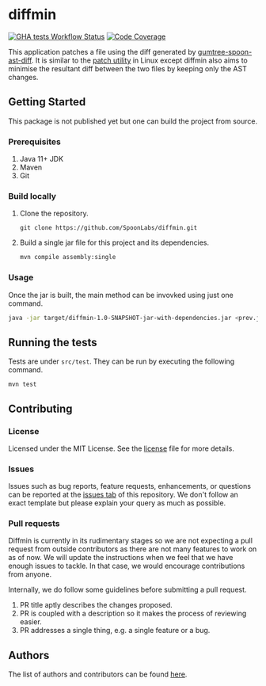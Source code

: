 # diffmin

[![GHA tests Workflow Status](https://github.com/SpoonLabs/diffmin/actions/workflows/maven.yml/badge.svg)](https://github.com/SpoonLabs/diffmin/actions/workflows/maven.yml)
[![Code Coverage](https://codecov.io/gh/SpoonLabs/diffmin/branch/main/graph/badge.svg)](https://codecov.io/gh/SpoonLabs/diffmin)

This application patches a file using the diff generated by
[gumtree-spoon-ast-diff](https://github.com/SpoonLabs/gumtree-spoon-ast-diff).
It is similar to the
[patch utility](https://man7.org/linux/man-pages/man1/patch.1.html) in Linux
except diffmin also aims to minimise the resultant diff between the two files
by keeping only the AST changes.

## Getting Started

This package is not published yet but one can build the project from source.

### Prerequisites

1. Java 11+ JDK
2. Maven
3. Git

### Build locally

1. Clone the repository.
   ```shell
   git clone https://github.com/SpoonLabs/diffmin.git
   ```

2. Build a single jar file for this project and its dependencies.
   ```sh
   mvn compile assembly:single
   ```

### Usage

Once the jar is built, the main method can be invovked using just one command.

```sh
java -jar target/diffmin-1.0-SNAPSHOT-jar-with-dependencies.jar <prev.java> <new.java>
```

## Running the tests

Tests are under `src/test`. They can be run by executing the following command.

```shell
mvn test
```

## Contributing

### License

Licensed under the MIT License. See the [license](LICENSE) file for more
details.

### Issues

Issues such as bug reports, feature requests, enhancements, or questions can be
reported at the [issues tab](https://github.com/SpoonLabs/diffmin/issues) of
this repository. We don't follow an exact template but please explain your query
as much as possible.

### Pull requests

Diffmin is currently in its rudimentary stages so we are not expecting a pull
request from outside contributors as there are not many features to work on as
of now. We will update the instructions when we feel that we have enough issues
to tackle. In that case, we would encourage contributions from anyone.

Internally, we do follow some guidelines before submitting a pull request.

1. PR title aptly describes the changes proposed.
2. PR is coupled with a description so it makes the process of reviewing easier.
3. PR addresses a single thing, e.g. a single feature or a bug.

## Authors

The list of authors and contributors can be found
[here](https://github.com/SpoonLabs/diffmin/graphs/contributors).
